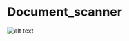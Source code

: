 # Document_scanner


![alt text](https://github.com/indhumathi04/Document_scanner/tree/main/image/scanner2.jpg?raw=true)
